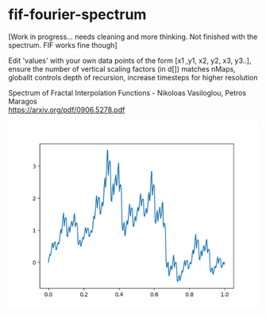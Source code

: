 # fif-fourier-spectrum
[Work in progress... needs cleaning and more thinking. Not finished with the spectrum. FIF works fine though]  
  
Edit 'values' with your own data points of the form [x1 ,y1, x2, y2, x3, y3..], ensure the number of vertical scaling factors (in d[]) matches nMaps, globalIt controls depth of recursion, increase timesteps for higher resolution  

Spectrum of Fractal Interpolation Functions - Nikoloas Vasiloglou, Petros Maragos  
https://arxiv.org/pdf/0906.5278.pdf

![alt text](https://github.com/johnwinston/fif-fourier-spectrum/blob/master/fif%20pic.png)
